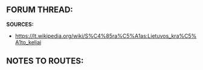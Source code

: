 ﻿**FORUM THREAD:**
- 


**SOURCES:**
- https://lt.wikipedia.org/wiki/S%C4%85ra%C5%A1as:Lietuvos_kra%C5%A1to_keliai


**NOTES TO ROUTES:**
- 
